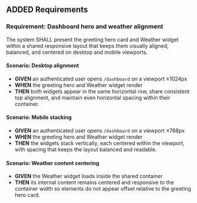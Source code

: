 ## ADDED Requirements
### Requirement: Dashboard hero and weather alignment
The system SHALL present the greeting hero card and Weather widget within a shared responsive layout that keeps them visually aligned, balanced, and centered on desktop and mobile viewports.

#### Scenario: Desktop alignment
- **GIVEN** an authenticated user opens `/dashboard` on a viewport ≥1024px
- **WHEN** the greeting hero and Weather widget render
- **THEN** both widgets appear in the same horizontal row, share consistent top alignment, and maintain even horizontal spacing within their container.

#### Scenario: Mobile stacking
- **GIVEN** an authenticated user opens `/dashboard` on a viewport ≤768px
- **WHEN** the greeting hero and Weather widget render
- **THEN** the widgets stack vertically, each centered within the viewport, with spacing that keeps the layout balanced and readable.

#### Scenario: Weather content centering
- **GIVEN** the Weather widget loads inside the shared container
- **THEN** its internal content remains centered and responsive to the container width so elements do not appear offset relative to the greeting hero card.
